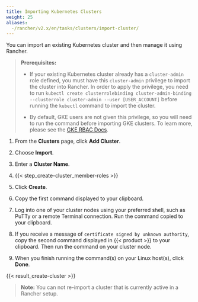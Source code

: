 ```yaml
---
title: Importing Kubernetes Clusters
weight: 25
aliases:
  -/rancher/v2.x/en/tasks/clusters/import-cluster/
---
```


You can import an existing Kubernetes cluster and then manage it using Rancher.

>**Prerequisites:**
>
>- If your existing Kubernetes cluster already has a `cluster-admin` role defined, you must have this `cluster-admin` privilege to import the cluster into Rancher. In order to apply the privilege, you need to run `kubectl create clusterrolebinding cluster-admin-binding --clusterrole cluster-admin --user [USER_ACCOUNT]` before running the `kubectl` command to import the cluster.
>
>- By default, GKE users are not given this privilege, so you will need to run the command before importing GKE clusters. To learn more, please see the [GKE RBAC Docs](https://cloud.google.com/kubernetes-engine/docs/how-to/role-based-access-control).

1. From the **Clusters** page, click **Add Cluster**.

2. Choose **Import**.

3. Enter a **Cluster Name**.

4. {{< step_create-cluster_member-roles >}}

5. Click **Create**.

6. Copy the first command displayed to your clipboard.

7. Log into one of your cluster nodes using your preferred shell, such as PuTTy or a remote Terminal connection. Run the command copied to your clipboard.

8. If you receive a message of `certificate signed by unknown authority`, copy the second command displayed in {{< product >}} to your clipboard. Then run the command on your cluster node.

9. When you finish running the command(s) on your Linux host(s), click **Done**.

{{< result_create-cluster >}}

> **Note:**
> You can not re-import a cluster that is currently active in a Rancher setup.
